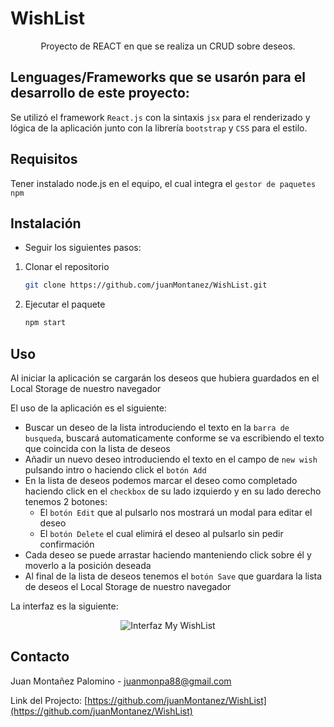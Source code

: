 # WishList
<p align="center">
    Proyecto de REACT en que se realiza un CRUD sobre deseos.
    <br />
</p>

## Lenguages/Frameworks que se usarón para el desarrollo de este proyecto:
Se utilizó el framework `React.js` con la sintaxis `jsx` para el renderizado y lógica de la aplicación junto con la librería `bootstrap` y `CSS` para el estilo.

## Requisitos
Tener instalado node.js en el equipo, el cual integra el `gestor de paquetes npm`

## Instalación
* Seguir los siguientes pasos:

1. Clonar el repositorio
   ```sh
   git clone https://github.com/juanMontanez/WishList.git
   ```
2. Ejecutar el paquete 
   ```sh
   npm start
   ```
## Uso
Al iniciar la aplicación se cargarán los deseos que hubiera guardados en el Local Storage de nuestro navegador

El uso de la aplicación es el siguiente:

* Buscar un deseo de la lista introduciendo el texto en la `barra de busqueda`, buscará automaticamente conforme se va escribiendo el texto que coincida con la lista de deseos
* Añadir un nuevo deseo introduciendo el texto en el campo de `new wish` pulsando intro o haciendo click el `botón Add` 
* En la lista de deseos podemos marcar el deseo como completado haciendo click en el `checkbox` de su lado izquierdo y en su lado derecho tenemos 2 botones:
    * El `botón Edit` que al pulsarlo nos mostrará un modal para editar el deseo
    * El `botón Delete` el cual elimirá el deseo al pulsarlo sin pedir confirmación
* Cada deseo se puede arrastar haciendo manteniendo click sobre él y moverlo a la posición deseada 
* Al final de la lista de deseos tenemos el `botón Save` que guardara la lista de deseos el  Local Storage de nuestro navegador

La interfaz es la siguiente:

<p align="center">
  <img src="https://drive.google.com/file/d/1n-1dGLJI6nC2VF8GW0HNg0xTMv8A-x-V/view?usp=share_link" title="Interfaz My WishList">
</p>

## Contacto

Juan Montañez Palomino - juanmonpa88@gmail.com

Link del Projecto: [https://github.com/juanMontanez/WishList](https://github.com/juanMontanez/WishList)

